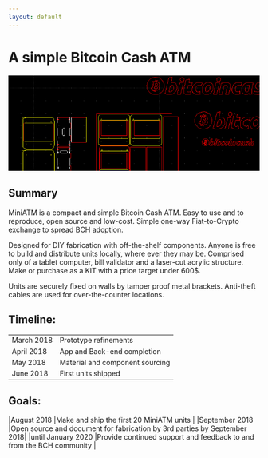 ```yaml
---
layout: default
---
```

# A simple Bitcoin Cash ATM

![Thumbnail of minimal](banner.png)

## Summary

MiniATM is a compact and simple Bitcoin Cash ATM.
Easy to use and to reproduce, open source and low-cost.
Simple one-way Fiat-to-Crypto exchange to spread BCH adoption. 

Designed for DIY fabrication with off-the-shelf components. 
Anyone is free to build and distribute units locally, where ever they may be. 
Comprised only of a tablet computer, bill validator and a laser-cut
acrylic structure. Make or purchase as a KIT with a price target under 600$.

Units are securely fixed on walls by tamper proof metal brackets. 
Anti-theft cables are used for over-the-counter locations. 

## Timeline:

|             |                   | 
|:------------|:------------------|
| March 2018  | Prototype refinements  |
| April 2018  | App and Back-end completion  | 
| May   2018  | Material and component sourcing     |
| June  2018  | First units shipped | 


## Goals:

|August 2018        |Make and ship the first 20 MiniATM units |
|September 2018     |Open source and document for fabrication by 3rd parties by September 2018|
|until January 2020 |Provide continued support and feedback to and from the BCH community |

